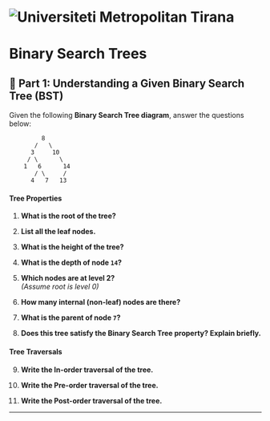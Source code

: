 # ![Universiteti Metropolitan Tirana](https://umt.edu.al/wp-content/uploads/2024/11/Universiteti-Metropolitan-Tirana.webp)  

# Binary Search Trees

## 🌳 Part 1: Understanding a Given Binary Search Tree (BST)

Given the following **Binary Search Tree diagram**, answer the questions below:

```
         8
       /   \
      3     10
     / \      \
    1   6      14
       / \     /
      4   7   13
```

#### Tree Properties

1. **What is the root of the tree?**

2. **List all the leaf nodes.**

3. **What is the height of the tree?**

4. **What is the depth of node `14`?**

5. **Which nodes are at level 2?**  
   *(Assume root is level 0)*

6. **How many internal (non-leaf) nodes are there?**

7. **What is the parent of node `7`?**

8. **Does this tree satisfy the Binary Search Tree property? Explain briefly.**

#### Tree Traversals 

9. **Write the In-order traversal of the tree.**

10. **Write the Pre-order traversal of the tree.**

11. **Write the Post-order traversal of the tree.**

---

